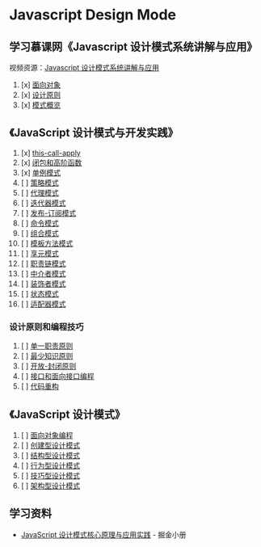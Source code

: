 # Javascript Design Mode

## 学习慕课网《Javascript 设计模式系统讲解与应用》

视频资源：[Javascript 设计模式系统讲解与应用](https://coding.imooc.com/class/255.html)

1. [x] [面向对象](./doc/video/面向对象.md)
2. [x] [设计原则](./doc/video/设计原则.md)
3. [x] [模式概览](./doc/video/模式概览.md)

## 《JavaScript 设计模式与开发实践》

1.  [x] [this-call-apply](./doc/practice/this-call-apply.md)
2.  [x] [闭包和高阶函数](./doc/practice/闭包和高阶函数.md)
3.  [x] [单例模式](./doc/practice/单例模式.md)
4.  [ ] [策略模式](./doc/practice/策略模式.md)
5.  [ ] [代理模式](./doc/practice/代理模式.md)
6.  [ ] [迭代器模式](./doc/practice/迭代器模式.md)
7.  [ ] [发布-订阅模式](./doc/practice/发布订阅模式.md)
8.  [ ] [命令模式](./doc/practice/命令模式.md)
9.  [ ] [组合模式](./doc/practice/组合模式.md)
10. [ ] [模板方法模式](./doc/practice/模板方法模式.md)
11. [ ] [享元模式](./doc/practice/享元模式.md)
12. [ ] [职责链模式](./doc/practice/职责链模式.md)
13. [ ] [中介者模式](./doc/practice/中介者模式.md)
14. [ ] [装饰者模式](./doc/practice/装饰者模式.md)
15. [ ] [状态模式](./doc/practice/状态模式.md)
16. [ ] [适配器模式](./doc/practice/适配器模式.md)

### 设计原则和编程技巧

1. [ ] [单一职责原则](./doc/rule/单一职责原则.md)
2. [ ] [最少知识原则](./doc/rule/最少知识原则.md)
3. [ ] [开放-封闭原则](./doc/rule/开放封闭原则.md)
4. [ ] [接口和面向接口编程](./doc/rule/接口和面向接口编程.md)
5. [ ] [代码重构](./doc/rule/代码重构.md)

## 《JavaScript 设计模式》

1. [ ] [面向对象编程](./doc/mode/面向对象编程.md)
2. [ ] [创建型设计模式](./doc/mode/创建型设计模式.md)
3. [ ] [结构型设计模式](./doc/mode/结构型设计模式.md)
4. [ ] [行为型设计模式](./doc/mode/行为型设计模式.md)
5. [ ] [技巧型设计模式](./doc/mode/技巧型设计模式.md)
6. [ ] [架构型设计模式](./doc/mode/架构型设计模式.md)

## 学习资料

- [JavaScript 设计模式核⼼原理与应⽤实践](https://juejin.cn/book/6844733790204461070) - 掘金小册
